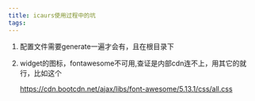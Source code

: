 ```yaml
---
title: icaurs使用过程中的坑
tags:
---
```

1. 配置文件需要generate一遍才会有，且在根目录下
1. widget的图标，fontawesome不可用,查证是内部cdn连不上，用其它的就行，比如这个

    https://cdn.bootcdn.net/ajax/libs/font-awesome/5.13.1/css/all.css